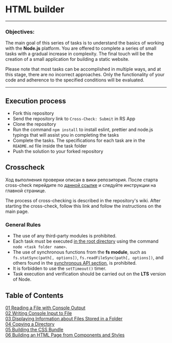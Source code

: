 # HTML builder

---

### Objectives:

The main goal of this series of tasks is to understand the basics of working with the **Node.js** platform.
You are offered to complete a series of small tasks with a gradual increase in complexity. The final touch will be the creation of a small application for building a static website.

Please note that most tasks can be accomplished in multiple ways, and at this stage, there are no incorrect approaches. Only the functionality of your code and adherence to the specified conditions will be evaluated.

---

## Execution process

- Fork this repository
- Send the repository link to `Cross-Check: Submit` in RS App
- Clone the repository
- Run the command `npm install` to install eslint, prettier and node.js typings that will assist you in completing the tasks
- Complete the tasks. The specifications for each task are in the `README.md` file inside the task folder
- Push the solution to your forked repository

## Crosscheck

Ход выполнения проверки описан в вики репозитория. После старта cross-check перейдите по [данной ссылке](https://github.com/EvgeniiMal/HTML-builder/wiki/HTML-builder-crosscheck) и следуйте инструкции на главной странице.

The process of cross-checking is described in the repository's wiki. After starting the cross-check, follow this link and follow the instructions on the main page.

### General Rules

- The use of any third-party modules is prohibited.
- Each task must be executed <u>in the root directory</u> using the command `node <task folder name>`.
- The use of synchronous functions from the **fs module**, such as `fs.statSync(path[, options])`, `fs.readFileSync(path[, options])`, and others found in the [synchronous API section](https://nodejs.org/api/fs.html#fs_synchronous_api), is prohibited.
- It is forbidden to use the `setTimeout()` timer.
- Task execution and verification should be carried out on the **LTS** version of Node.

## Table of Contents

[01 Reading a File with Console Output](https://github.com/EvgeniiMal/HTML-builder/tree/main/01-read-file)  
[02 Writing Console Input to File](https://github.com/EvgeniiMal/HTML-builder/blob/main/02-write-file)  
[03 Displaying Information about Files Stored in a Folder](https://github.com/EvgeniiMal/HTML-builder/blob/main/03-files-in-folder)  
[04 Copying a Directory](https://github.com/EvgeniiMal/HTML-builder/tree/main/04-copy-directory)  
[05 Building the CSS Bundle](https://github.com/EvgeniiMal/HTML-builder/blob/main/05-merge-styles)  
[06 Building an HTML Page from Components and Styles](https://github.com/EvgeniiMal/HTML-builder/tree/main/06-build-page)
